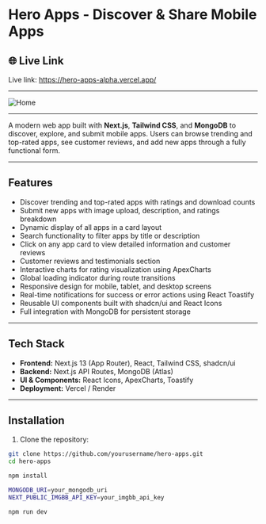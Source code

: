 # Hero Apps - Discover & Share Mobile Apps

## 🌐 Live Link
Live link: https://hero-apps-alpha.vercel.app/  

---


![Home](https://i.ibb.co.com/bgLthMTZ/Screenshot-2025-10-16-235341.png)

---
A modern web app built with **Next.js**, **Tailwind CSS**, and **MongoDB** to discover, explore, and submit mobile apps. Users can browse trending and top-rated apps, see customer reviews, and add new apps through a fully functional form.

---

## Features

- Discover trending and top-rated apps with ratings and download counts  
- Submit new apps with image upload, description, and ratings breakdown  
- Dynamic display of all apps in a card layout  
- Search functionality to filter apps by title or description
- Click on any app card to view detailed information and customer reviews
- Customer reviews and testimonials section  
- Interactive charts for rating visualization using ApexCharts  
- Global loading indicator during route transitions  
- Responsive design for mobile, tablet, and desktop screens  
- Real-time notifications for success or error actions using React Toastify  
- Reusable UI components built with shadcn/ui and React Icons  
- Full integration with MongoDB for persistent storage  


---

## Tech Stack

- **Frontend:** Next.js 13 (App Router), React, Tailwind CSS, shadcn/ui  
- **Backend:** Next.js API Routes, MongoDB (Atlas)  
- **UI & Components:** React Icons, ApexCharts, Toastify  
- **Deployment:** Vercel / Render  


---

## Installation

1. Clone the repository:

```bash
git clone https://github.com/yourusername/hero-apps.git
cd hero-apps

npm install

MONGODB_URI=your_mongodb_uri
NEXT_PUBLIC_IMGBB_API_KEY=your_imgbb_api_key

npm run dev

